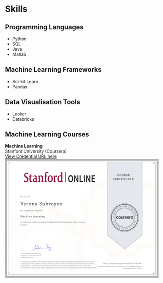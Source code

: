 # Skills

## Programming Languages
- Python
- SQL
- Java
- Matlab

## Machine Learning Frameworks
- Sci-kit Learn
- Pandas

## Data Visualisation Tools
- Looker
- Databricks

## Machine Learning Courses
**Machine Learning** \
Stanford University (Coursera)\
[View Credential URL here](https://www.coursera.org/verify/QNXJN4YB5CTM)
\
![Machine Learning Certificate](https://raw.githubusercontent.com/TranquilCreator/machine-learning-portfolio/main/_includes/images/Machine_Learning_Stanford_Verona_Subroyen.png)
